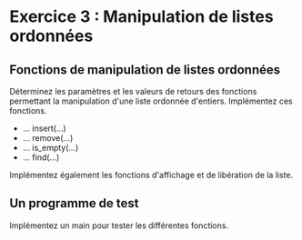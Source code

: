 # Exercice 3 :  Manipulation de listes ordonnées

## Fonctions de manipulation de listes ordonnées 

Déterminez les paramètres et les valeurs de retours des fonctions permettant la manipulation d'une liste ordonnée d'entiers. Implémentez ces fonctions.

- ... insert(...)
- ... remove(...)
- ... is_empty(...)
- ... find(...)

Implémentez également les fonctions d'affichage et de libération de la liste.
 
## Un programme de test
Implémentez un main pour tester les différentes fonctions.